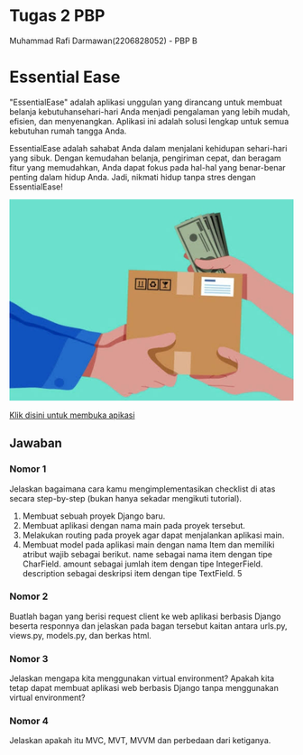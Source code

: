 # Tugas 2 PBP
Muhammad Rafi Darmawan(2206828052) - PBP B

# Essential Ease
"EssentialEase" adalah aplikasi unggulan yang dirancang untuk membuat belanja kebutuhansehari-hari Anda menjadi pengalaman yang lebih mudah, efisien, dan menyenangkan. Aplikasi ini adalah solusi lengkap untuk semua kebutuhan rumah tangga Anda.

EssentialEase adalah sahabat Anda dalam menjalani kehidupan sehari-hari yang sibuk. Dengan kemudahan belanja, pengiriman cepat, dan beragam fitur yang memudahkan, Anda dapat fokus pada hal-hal yang benar-benar penting dalam hidup Anda. Jadi, nikmati hidup tanpa stres dengan EssentialEase!

![warehous](https://github.com/MuhRafliD/essential-ease/blob/main/assets/jual%20beli.jpg?raw=true)

[Klik disini untuk membuka apikasi](https://essential-ease.adaptable.app/)

## Jawaban
### Nomor 1
Jelaskan bagaimana cara kamu mengimplementasikan checklist di atas secara step-by-step (bukan hanya sekadar mengikuti tutorial).
1. Membuat sebuah proyek Django baru.
2. Membuat aplikasi dengan nama main pada proyek tersebut.
3. Melakukan routing pada proyek agar dapat menjalankan aplikasi main.
4. Membuat model pada aplikasi main dengan nama Item dan memiliki atribut wajib sebagai berikut.
   name sebagai nama item dengan tipe CharField.
   amount sebagai jumlah item dengan tipe IntegerField.
   description sebagai deskripsi item dengan tipe TextField.
5

### Nomor 2
Buatlah bagan yang berisi request client ke web aplikasi berbasis Django beserta responnya dan jelaskan pada bagan tersebut kaitan antara urls.py, views.py, models.py, dan berkas html.

### Nomor 3
Jelaskan mengapa kita menggunakan virtual environment? Apakah kita tetap dapat membuat aplikasi web berbasis Django tanpa menggunakan virtual environment?

### Nomor 4
Jelaskan apakah itu MVC, MVT, MVVM dan perbedaan dari ketiganya.
